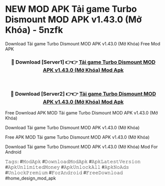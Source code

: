 # NEW MOD APK Tải game Turbo Dismount MOD APK v1.43.0 (Mở Khóa) - 5nzfk
Download Tải game Turbo Dismount MOD APK v1.43.0 (Mở Khóa) Free Mod APK

<div align="center">
<h3>🔴 Download [Server1] 👉👉 <a href="https://apk-comot.site?title=Tải_game_Turbo_Dismount_MOD_APK_v1.43.0_(Mở_Khóa)">Tải game Turbo Dismount MOD APK v1.43.0 (Mở Khóa) Mod Apk</a></h3><br>

<h3>🔴 Download [Server2] 👉👉 <a href="https://apk-comot.site?title=Tải_game_Turbo_Dismount_MOD_APK_v1.43.0_(Mở_Khóa)">Tải game Turbo Dismount MOD APK v1.43.0 (Mở Khóa) Mod Apk</a></h3>
</div>


Free Download APK MOD Tải game Turbo Dismount MOD APK v1.43.0 (Mở Khóa)

Download Tải game Turbo Dismount MOD APK v1.43.0 (Mở Khóa) 

Free APK MOD Tải game Turbo Dismount MOD APK v1.43.0 (Mở Khóa) 

Download Tải game Turbo Dismount MOD APK v1.43.0 (Mở Khóa) Mod For Android

𝚃𝚊𝚐𝚜: #𝙼𝚘𝚍𝙰𝚙𝚔 #𝙳𝚘𝚠𝚗𝚕𝚘𝚊𝚍𝙼𝚘𝚍𝙰𝚙𝚔 #𝙰𝚙𝚔𝙻𝚊𝚝𝚎𝚜𝚝𝚅𝚎𝚛𝚜𝚒𝚘𝚗 #𝙰𝚙𝚔𝚄𝚗𝚕𝚒𝚖𝚒𝚝𝚎𝚍𝙼𝚘𝚗𝚎𝚢 #𝙰𝚙𝚔𝚄𝚗𝚕𝚘𝚌𝚔𝙰𝚕𝚕 #𝙰𝚙𝚔𝙽𝚘𝙰𝚍𝚜 #𝚄𝚗𝚕𝚘𝚌𝚔𝙿𝚛𝚎𝚖𝚒𝚞𝚖 #𝙵𝚘𝚛𝙰𝚗𝚍𝚛𝚘𝚒𝚍 #𝙵𝚛𝚎𝚎𝙳𝚘𝚠𝚗𝚕𝚘𝚊𝚍 #home_design_mod_apk